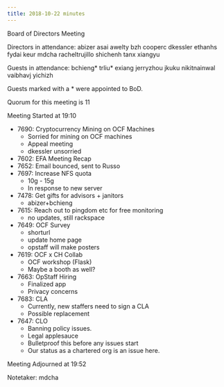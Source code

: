 ```yaml
---
title: 2018-10-22 minutes
---
```

Board of Directors Meeting

Directors in attendance:
abizer
asai
awelty
bzh
cooperc
dkessler
ethanhs
fydai
keur
mdcha
racheltrujillo
shichenh
tanx
xiangyu

Guests in attendance:
bchieng*
trliu*
exiang
jerryzhou
jkuku
nikitnainwal
vaibhavj
yichizh

Guests marked with a * were appointed to BoD.

Quorum for this meeting is 11

Meeting Started at 19:10

* 7690: Cryptocurrency Mining on OCF Machines
  - Sorried for mining on OCF machines
  - Appeal meeting 
  - dkessler unsorried
* 7602: EFA Meeting Recap
* 7652: Email bounced, sent to Russo
* 7697: Increase NFS quota
  - 10g - 15g
  - In response to new server
* 7478: Get gifts for advisors + janitors
  - abizer+bchieng
* 7615: Reach out to pingdom etc for free monitoring
  - no updates, still rackspace
* 7649: OCF Survey
  - shorturl
  - update home page
  - opstaff will make posters
* 7619: OCF x CH Collab
  - OCF workshop (Flask)
  - Maybe a booth as well?
* 7663: OpStaff Hiring
  - Finalized app
  - Privacy concerns
* 7683: CLA
  - Currently, new staffers need to sign a CLA
  - Possible replacement
* 7647: CLO
  - Banning policy issues.
  - Legal applesauce
  - Bulletproof this before any issues start
  - Our status as a chartered org is an issue here.

Meeting Adjourned at 19:52

Notetaker: mdcha
